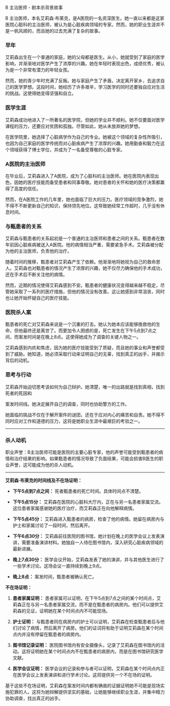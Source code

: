 B 主治医师 - 剧本杀背景故事

B 主治医师，本名艾莉森·布莱克，是A医院的一名资深医生。她一直以来都是这家医院心脏科的主治医师，被认为是心脏疾病领域的专家。然而，她的职业生涯并不是一帆风顺的，而且她的过去充满了复杂的故事。

### 早年

艾莉森出生在一个普通的家庭，她的父母都是医生。从小，她就受到了家庭的医学影响，并渐渐地对医学产生了浓厚的兴趣。她在年轻时表现出色，成绩优秀，被认为是一个非常有潜力的年轻女孩。

然而，她的青少年时充满了反叛。她与家庭产生了矛盾，决定离开家乡，去追求自己的医学梦想。这段时间，她经历了许多艰辛，学习医学的同时还要独自应对生活的挑战。这使得她变得坚强和自立。

### 医学生涯

艾莉森成功地进入了一所著名的医学院，但她的学业并不顺利。她不仅要面对医学课程的压力，还要应对贫困和孤独。尽管如此，她从未放弃她的梦想。

在医学院里，她选择了心脏病学作为自己的专业。她被这个领域的复杂性所吸引，也因为自己家庭的医学传统而对心脏疾病产生了浓厚的兴趣。她用勤奋和毅力在这个领域获得了博士学位，并成为了一名备受尊敬的心脏专家。

### A医院的主治医师

在毕业后，艾莉森进入了A医院，成为了心脏科的主治医师。她在医院内表现出色，因她的医疗技能而备受患者和同事尊敬。她对患者的关怀和她的医疗决策都赢得了高度的信任。

然而，在A医院工作的几年里，她也面临了巨大的压力。医疗领域的竞争激烈，她不得不不断更新自己的知识，保持领先地位。这导致她经常工作超时，几乎没有休息时间。

### 与甄患者的关系

艾莉森与甄患者的关系起初是一个普通的主治医师和患者之间的关系。甄患者在数年前因心脏疾病被送入A医院。他的病情相当严重，需要紧急手术。艾莉森被分配为他的主治医师，负责他的治疗。

随着时间的推移，甄患者对艾莉森产生了依赖。他渐渐地将她视为自己的救命恩人。艾莉森也对甄患者的情况产生了浓厚的兴趣，她不仅尽力确保他的手术成功，还在手术后不断关注他的病情。

然而，近期的情况使得艾莉森感到不安。甄患者的健康状况变得越来越不稳定，尽管她采取了一系列的医疗措施，但他的情况没有改善。这让她感到非常沮丧，同时也让她开始怀疑自己的医疗技能。

### 医院杀人案

甄患者的死亡对艾莉森来说是一个沉重的打击。她认为她本应该能够挽救他的生命，但他最终还是离世了。而更加令人困惑的是，死亡发生在下午5点到7点之间，而案发时间是在晚上8点。这使得她成为了调查的关键人物之一。

艾莉森感到内疚和焦虑，因为她的医疗技能受到了质疑，而且她的事业和声誉都受到了威胁。她知道，她必须采取行动来证明自己的无辜，找到真正的凶手，并揭示背后的动机。

### 思考与行动

艾莉森开始迫切思考该如何为自己辩护。她清楚，唯一的出路就是找到真相，找到死者的死因和

案发时间线。她决定展开自己的调查，同时也协助警方的工作。

她面临的挑战不仅在于解开案件的谜团，还在于应对内心的痛苦和自责。她不得不同时应对工作和道德的压力，这将是她职业生涯中最艰巨的考验之一。




---


### 杀人动机

职业声誉：B主治医师可能是医院的主要心脏专家，他的声誉可能受到甄患者的病情和治疗结果的影响。如果甄患者的情况导致了负面结果，可能会损害B医生的职业声誉，这可能成为他的杀人动机。

-----



**艾莉森·布莱克的时间线及不在场证明：**

- **下午5点到7点之间：** 死者甄患者的死亡时间。具体时间点不清楚。

- **下午5点15分：** 艾莉森在医院的心脏科大厅内，正在与另一名患者家属交流。这位患者家属感谢她的医疗治疗，而艾莉森正在向他解释病情。

- **下午5点45分：** 艾莉森进入甄患者的病房，检查了他的病情。她留在病房内与护士和家属讨论了一段时间，然后离开。

- **下午6点30分：** 艾莉森前往医院的图书馆，她计划在晚上的医学会议上发表演讲，需要准备演讲材料。她独自一人待在图书馆内，深入研究心脏疾病领域的最新进展。

- **晚上7点30分：** 医学会议开始，艾莉森发表了她的演讲，并与其他医生进行了一些学术讨论。这场会议一直持续到晚上9点。

- **晚上8点：** 案发时间，甄患者被确认死亡。

**不在场证明：**

1. **患者家属证明：** 患者家属可以证明，在下午5点到7点之间的某个时间点，艾莉森正在与另一名患者家属交流，而不是在甄患者的病房内。他们可以提供艾莉森的见证，证明她在某个时间点内不可能现场。

2. **护士证明：** 与甄患者同在病房内的护士可以证明，艾莉森在检查甄患者后与他们讨论了病情，然后离开了病房。他们的证词将有助于证明艾莉森在某个时间点内并没有停留在甄患者的病房内。

3. **图书馆记录证明：** 医院图书馆内有安全摄像头，记录了艾莉森在图书馆内的活动。这将证明她在某个时间点内不在甄患者的病房内，而是在图书馆研究医学文献。

4. **医学会议证明：** 医学会议的记录和参与者可以证明，艾莉森在某个时间点内正在医学会议上发表演讲和进行学术讨论。这将提供另一个不在场的证明。

基于这些不在场证明，艾莉森在案发时间内都有确凿的证据证明她不可能是现场实施犯罪的人。这将为她辩解提供坚实的基础，让她能够继续职业生涯，并集中精力协助调查，找出真正的凶手。
